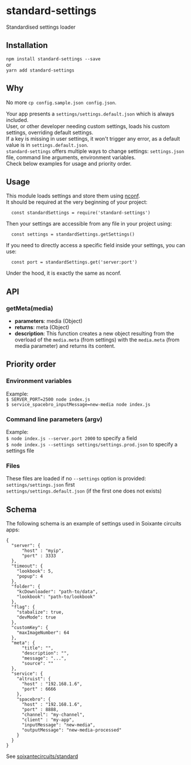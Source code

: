 # standard-settings
Standardised settings loader


## Installation

`npm install standard-settings --save`  
or  
`yarn add standard-settings`

## Why

No more `cp config.sample.json config.json`.

Your app presents a `settings/settings.default.json` which is always included.  
User, or other developer needing custom settings, loads his custom settings, overriding default settings.  
If a key is missing in user settings, it won't trigger any error, as a default value is in `settings.default.json`.  
`standard-settings` offers multiple ways to change settings: `settings.json` file, command line arguments, environment variables.  
Check below examples for usage and priority order.

## Usage

This module loads settings and store them using [nconf](https://github.com/indexzero/nconf).  
It should be required at the very beginning of your project:
```
  const standardSettings = require('standard-settings')
```
Then your settings are accessible from any file in your project using:
```
  const settings = standardSettings.getSettings()
```
If you need to directly access a specific field inside your settings, you can use:
```
  const port = standardSettings.get('server:port')
```

Under the hood, it is exactly the same as nconf.


## API

### getMeta(media)
  - **parameters**: media (Object)
  - **returns**: meta (Object)
  - **description**: This function creates a new object resulting from the overload of the `media.meta` (from settings) with the `media.meta` (from media parameter) and returns its content.


## Priority order  

### Environment variables
Example:  
`$ SERVER_PORT=2500 node index.js`  
`$ service_spacebro_inputMessage=new-media node index.js`  

### Command line parameters (argv)
Example:  
`$ node index.js --server.port 2000` to specify a field  
`$ node index.js --settings settings/settings.prod.json` to specify a settings file  

### Files
These files are loaded if no `--settings` option is provided:  
`settings/settings.json` first  
`settings/settings.default.json` (if the first one does not exists)  


## Schema  

The following schema is an example of settings used in Soixante circuits apps:

```
{
  "server": {
      "host" : "myip",
      "port" : 3333
  },
  "timeout": {
    "lookbook": 5,
    "popup": 4
  },
  "folder": {
    "kcDownloader": "path-to/data",
    "lookbook": "path-to/lookbook"
  },
  "flag": {
    "stabalize": true,
    "devMode": true
  },
  "customKey": {
    "maxImageNumber": 64
  },
  "meta": {
      "title": "",
      "description": "",
      "message": "...",
      "source": ""
  },
  "service": {
    "altruist": {
      "host" : "192.168.1.6",
      "port" : 6666
    },
    "spacebro": {
      "host" : "192.168.1.6",
      "port" : 8888,
      "channel": "my-channel",
      "client" : "my-app",
      "inputMessage": "new-media",
      "outputMessage": "new-media-processed"
    }
  }
}
```

See [soixantecircuits/standard](https://github.com/soixantecircuits/standard)
